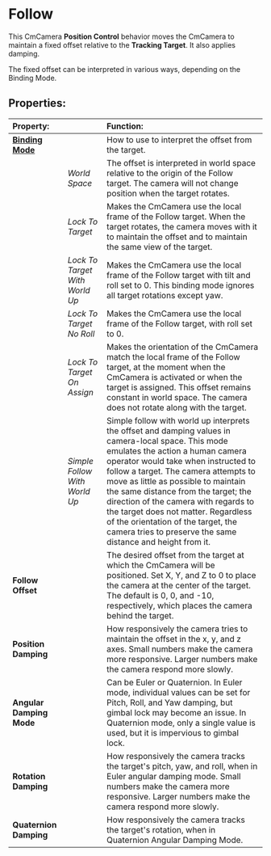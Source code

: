 # Follow

This CmCamera __Position Control__ behavior moves the CmCamera to maintain a fixed offset relative to the __Tracking Target__. It also applies damping.

The fixed offset can be interpreted in various ways, depending on the Binding Mode.

## Properties:

| **Property:** || **Function:** |
|:---|:---|:---|
| __[Binding Mode](CinemachineBindingModes.md)__ || How to use to interpret the offset from the target. |
| | _World Space_ | The offset is interpreted in world space relative to the origin of the Follow target. The camera will not change position when the target rotates. |
| | _Lock To Target_ | Makes the CmCamera use the local frame of the Follow target. When the target rotates, the camera moves with it to maintain the offset and to maintain the same view of the target. |
| | _Lock To Target With World Up_ | Makes the CmCamera use the local frame of the Follow target with tilt and roll set to 0. This binding mode ignores all target rotations except yaw. |
| | _Lock To Target No Roll_ | Makes the CmCamera use the local frame of the Follow target, with roll set to 0. |
| | _Lock To Target On Assign_ | Makes the orientation of the CmCamera match the local frame of the Follow target, at the moment when the CmCamera is activated or when the target is assigned. This offset remains constant in world space. The camera does not rotate along with the target. |
| | _Simple Follow With World Up_ | Simple follow with world up interprets the offset and damping values in camera-local space. This mode emulates the action a human camera operator would take when instructed to follow a target. The camera attempts to move as little as possible to maintain the same distance from the target; the direction of the camera with regards to the target does not matter. Regardless of the orientation of the target, the camera tries to preserve the same distance and height from it. |
| __Follow Offset__ || The desired offset from the target at which the CmCamera will be positioned. Set X, Y, and Z to 0 to place the camera at the center of the target. The default is 0, 0, and -10, respectively, which places the camera behind the target. |
| __Position Damping__ || How responsively the camera tries to maintain the offset in the x, y, and z axes. Small numbers make the camera more responsive. Larger numbers make the camera respond more slowly.  |
| __Angular Damping Mode__ || Can be Euler or Quaternion. In Euler mode, individual values can be set for Pitch, Roll, and Yaw damping, but gimbal lock may become an issue. In Quaternion mode, only a single value is used, but it is impervious to gimbal lock.  |
| __Rotation Damping__ || How responsively the camera tracks the target's pitch, yaw, and roll, when in Euler angular damping mode. Small numbers make the camera more responsive. Larger numbers make the camera respond more slowly.|
| __Quaternion Damping__ || How responsively the camera tracks the target's rotation, when in Quaternion Angular Damping Mode.|



